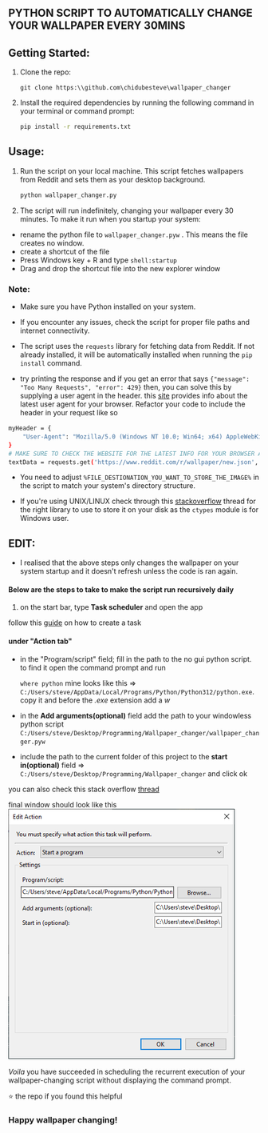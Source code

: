 ## PYTHON SCRIPT TO AUTOMATICALLY CHANGE YOUR WALLPAPER EVERY 30MINS

## Getting Started:
1. Clone the repo:
    ```
    git clone https:\\github.com\chidubesteve\wallpaper_changer
    ```

2. Install the required dependencies by running the following command in your terminal or command prompt:

    ```bash
    pip install -r requirements.txt
    ```

## Usage:


1. Run the script on your local machine. This script fetches wallpapers from Reddit and sets them as your desktop background.

    ```bash
    python wallpaper_changer.py
    ```

2. The script will run indefinitely, changing your wallpaper every 30 minutes. To make it run when you startup your system:
- rename the python file to `wallpaper_changer.pyw` . This means the file creates no window.
- create a shortcut of the file
- Press Windows key + R and type ```shell:startup```
- Drag and drop the shortcut file into the new explorer window


### Note:

- Make sure you have Python installed on your system.

- If you encounter any issues, check the script for proper file paths and internet connectivity.

- The script uses the `requests` library for fetching data from Reddit. If not already installed, it will be automatically installed when running the `pip install` command.

- try printing the response and if you get an error that says `{"message": "Too Many Requests", "error": 429}` then, you can solve this by supplying  a user agent in the header. this [site](https://www.whatismybrowser.com/guides/the-latest-user-agent/) provides info about the latest user agent for your browser. Refactor your code to include the header in your request like so 
```bash
myHeader = {
    "User-Agent": "Mozilla/5.0 (Windows NT 10.0; Win64; x64) AppleWebKit/537.36 (KHTML, like Gecko) Chrome/90.0.4430.85 Safari/537.36"
}
# MAKE SURE TO CHECK THE WEBSITE FOR THE LATEST INFO FOR YOUR BROWSER AND USER AGENT
textData = requests.get('https://www.reddit.com/r/wallpaper/new.json', headers=myHeader).content
```

- You need to adjust `%FILE_DESTIONATION_YOU_WANT_TO_STORE_THE_IMAGE%` in the script to match your system's directory structure.

- If you're using UNIX/LINUX check through this [stackoverflow](https://stackoverflow.com/questions/1977694/how-can-i-change-my-desktop-background-with-python) thread for the right library to use to store it on your disk as the `ctypes` module is for Windows user.

## EDIT:

- I realised that the above steps only changes the wallpaper on your system startup and it doesn't refresh unless the code is ran again.

#### Below are the steps to take to make the script run recursively daily

1. on the start bar, type **Task scheduler** and open the app



follow this [guide](https://levelup.gitconnected.com/automate-your-python-scripts-using-windows-task-scheduler-without-a-cmd-pop-up-dec46466fdfe) on how to create a task

#### under "Action tab"
- in the "Program/script" field; fill in the path to the no gui python script. to find it 
open the command prompt and run

    `where python`
mine looks like this => `C:/Users/steve/AppData/Local/Programs/Python/Python312/python.exe`.
copy it and before the *.exe* extension add a *w*
- in the **Add arguments(optional)** field add the path to your windowless python script `C:/Users/steve/Desktop/Programming/Wallpaper_changer/wallpaper_changer.pyw`

- include the path to the current folder of this project to the **start in(optional)** field => `C:/Users/steve/Desktop/Programming/Wallpaper_changer` and click ok

you can also check this stack overflow [thread](https://stackoverflow.com/questions/1689015/run-python-script-without-windows-console-appearing)


final window should look like this ![alt text](image.png)

*Voila* you have succeeded in scheduling the recurrent execution of your wallpaper-changing script without displaying the command prompt.

⭐ the repo if you found this helpful
### Happy wallpaper changing!


